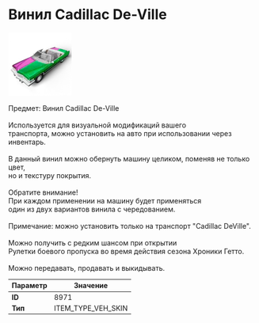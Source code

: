 # Винил Cadillac De-Ville

![Item Image](../img/8971.webp?raw=true)

Предмет: Винил Cadillac De-Ville<br><br>Используется для визуальной модификаций вашего<br>транспорта, можно установить на авто при использовании через инвентарь.<br><br>В данный винил можно обернуть машину целиком, поменяв не только цвет,<br>но и текстуру покрытия.<br><br>Обратите внимание!<br>При каждом применении на машину будет применяться<br>один из двух вариантов винила с чередованием.<br><br>Примечание: можно установить только на транспорт "Cadillac DeVille".<br><br>Можно получить с редким шансом при открытии <br>Рулетки боевого пропуска во время действия сезона Хроники Гетто.<br><br>Можно передавать, продавать и выкидывать.


| Параметр | Значение |
|----------|----------|
| **ID** | 8971 |
| **Тип** | ITEM_TYPE_VEH_SKIN |

